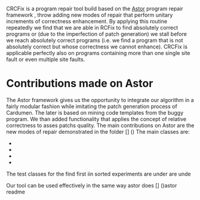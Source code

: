 
CRCFix is a program repair tool build based on the [Astor]( https://github.com/SpoonLabs/astor/) program repair framework , throw adding new modes of repair that perform unitary increments of correctness enhancement.
 By applying this routine repeatedly we find that we are able in RCFix to find absolutely correct programs or (due to the imperfection of patch generation) we stall before we reach absolutely correct programs (i.e. we find a program that is not absolutely correct but whose correctness we cannot enhance).
 CRCFix is applicable perfectly also on programs containing more than one single site fault or even  multiple site faults. 
#  Contributions made on Astor
The Astor framework gives us the opportunity to integrate our algorithm in a fairly modular fashion while imitating the patch generation process of Cardumen. The later is based on mining code templates from the buggy program. 
We than added functionality that applies the concept of relative correctness to asses patchs quality. 
The main contributions on Astor are the new modes of repair demonstrated in  the folder  [] () 
The main classes are: 

-
-
-
-
The test classes for the find first iin sorted experiments are under 
 are unde

Our tool can be used effectively in the same way astor does [] ()astor readme








